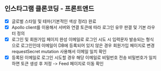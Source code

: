 ## 인스타그램 클론코딩 - 프론트앤드

- [X] 글로벌 스타일 및 테마(기본적인 색상 정리) 완료
- [X] Apollo client를 이용해서 서버와 연결 토큰에 따라 로그인 유무 판결 및 기본 라우터 정의
- [X] 로그인 및 회원가입 페이지 완성 이메일로 로그인 시도 시 입력문자 발송되는 형식으로 로그인인데 이메일이 DB에 등록되어 있지 않은 경우 회원가입 페이지로 변경 requestSecret mutation 사용해서 이메일 일치 확인
- [X] 등록된 이메일로 로그인 시도할 경우 해당 이메일로 비밀번호 전송 비밀번호가 일치하면 토큰 생성 후 저정 -> Feed 페이지로 이동 확인 